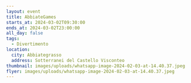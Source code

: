 ```yaml
---
layout: event
title: AbbiateGames
starts_at: 2024-03-02T09:30:00
ends_at: 2024-03-02T23:00:00
all_day: false
tags:
  - Divertimento
location:
  city: Abbiategrasso
  address: Sotterranei del Castello Visconteo
thumbnail: images/uploads/whatsapp-image-2024-02-03-at-14.40.37.jpeg
flyer: images/uploads/whatsapp-image-2024-02-03-at-14.40.37.jpeg
---
```

